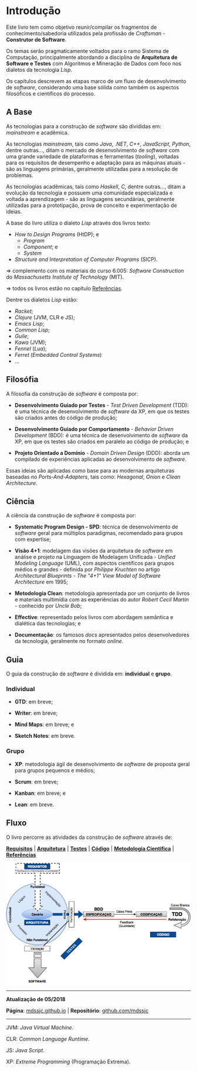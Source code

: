 # Introdução

Este livro tem como objetivo reunir/compilar os fragmentos de
conhecimento/sabedoria utilizados pela profissão de _Craftsman_ - **Construtor
de Software**.

Os temas serão pragmaticamente voltados para o ramo Sistema de Computação,
principalmente abordando a disciplina de **Arquitetura de Software e Testes**
com Algoritmos e Mineração de Dados com foco nos dialetos da tecnologia _Lisp_.

Os capítulos descrevem as etapas marco de um fluxo de desenvolvimento de
_software_, considerando uma base sólida como também os aspectos filosóficos e
científicos do processo.

## A Base

As tecnologias para a construção de _software_ são divididas em: _mainstream_ e
acadêmica.

As tecnologias _mainstream_, tais como _Java_, _.NET_, _C++_, _JavaScript_,
_Python_, dentre outras..., ditam o mercado de desenvolvimento de _software_ com
uma grande variedade de plataformas e ferramentas (_tooling_), voltadas para os
requisitos de desempenho e adaptação para as máquinas atuais - são as linguagens
primárias, geralmente utilizadas para a resolução de problemas.

As tecnologias acadêmicas, tais como _Haskell_, _C_, dentre outras..., ditam a
evolução da tecnologia e possuem uma comunidade especializada e voltada a
aprendizagem - são as linguagens secundárias, geralmente utilizadas para a
prototipação, prova de conceito e experimentação de ideias.

A base do livro utiliza o dialeto _Lisp_ através dos livros texto:

* _How to Design Programs_ (HtDP); e
  * _Program_
  * _Component_; e
  * _System_
* _Structure and Interpretation of Computer Programs_ (SICP).

=> complemento com os materiais do curso 6.005: _Software Construction_ do
_Massachusetts Institute of Technology_ (MIT).

=> todos os livros estão no capítulo [Referências](referencias.md).

Dentre os dialetos _Lisp_ estão:

* _Racket_;
* _Clojure_ (JVM, CLR e JS);
* _Emacs Lisp_;
* _Common Lisp_;
* _Guile_;
* _Kawa_ (JVM);
* _Fennel_ (_Lua_);
* _Ferret_ (_Embedded Control Systems_)
* ...

## Filosófia

A filosofia da construção de _software_ é composta por:
  
* **Desenvolvimento Guiado por Testes** - _Test Driven Development_ (TDD): é uma
técnica de desenvolvimento de _software_ da XP, em que os testes são criados
antes do código de produção;

* **Desenvolvimento Guiado por Comportamento** - _Behavior Driven Development_
(BDD): é uma técnica de desenvolvimento de _software_ da XP, em que os testes
são criados em paralelo ao código de produção; e

* **Projeto Orientado a Domínio** - _Domain Driven Design_ (DDD): aborda um
compilado de experiências aplicadas ao desenvolvimento de _software_.

Essas ideias são aplicadas como base para as modernas arquiteturas baseadas no
_Ports-And-Adapters_, tais como: _Hexagonal_, _Onion_ e _Clean Architecture_.

## Ciência

A ciência da construção de _software_ é composta por:

* **Systematic Program Design - SPD**: técnica de desenvolvimento de _software_
  geral para múltiplos paradigmas, recomendado para grupos com expertise;

* **Visão 4+1**: modelagem das visões da arquitetura de _software_ em análise e
  projeto na Linguagem de Modelagem Unificada - _Unified Modeling Language_
  (UML), com aspectos científicos para grupos médios e grandes - definida por
  _Philippe Kruchten_ no artigo _Architectural Blueprints - The "4+1" View Model
  of Software Architecture_ em 1995;

* **Metodologia Clean**: metodologia apresentada por um conjunto de livros e
  materiais multimídia com as experiências do autor _Robert Cecil Martin_ -
  conhecido por _Uncle Bob_;

* **Effective**: representado pelos livros com abordagem semântica e
  dialética das tecnologias; e

* **Documentação**: os famosos _docs_ apresentados pelos desenvolvedores da
  tecnologia, geralmente no formato _online_.

## Guia

O guia da construção de _software_ é dividida em: **individual** e **grupo**.

### Individual

* **GTD**: em breve;

* **Writer**: em breve;

* **Mind Maps**: em breve; e

* **Sketch Notes**: em breve.

### Grupo

* **XP**: metodologia ágil de desenvolvimento de _software_ de proposta geral
  para grupos pequenos e médios;

* **Scrum**: em breve;

* **Kanban**: em breve; e

* **Lean**: em breve.

## Fluxo

O livro percorre as atividades da construção de _software_ através de:

**[Requisitos](requisitos/README.md)** |
**[Arquitetura](arquitetura/README.md)** |
**[Testes](testes/README.md)** |
**[Código](codigo/README.md)** |
**[Metodologia Científica](metodologia-cientifica/README.md)** | 
**[Referências](referencias.md)**

![](images/arquitetura-software.png)

---

**Atualização de 05/2018**

**Página**: [mdssjc.github.io](http://mdssjc.github.io "Página do MDS") | 
**Repositório**: [github.com/mdssjc](http://github.com/mdssjc "Repositório do MDS")

---
JVM: _Java Virtual Machine_.

CLR: _Common Language Runtime_.

JS: _Java Script_.

XP: _Extreme Programming_ (Programação Extrema).
